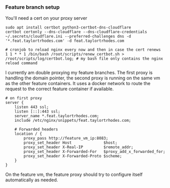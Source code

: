 ### Feature branch setup
You'll need a cert on your proxy server
```
sudo apt install certbot python3-certbot-dns-cloudflare
certbot certonly --dns-cloudflare --dns-cloudflare-credentials ~/.secrets/cloudflare.ini --preferred-challenges dns -d '*.feat.taylortrhodes.com' -d feat.taylortrhodes.com

# cronjob to reload nginx every now and then in case the cert renews
1 1 * * 1 /bin/bash /root/scripts/renew_certbot.sh > /root/scripts/log/certbot.log; # my bash file only contains the nginx reload command
```
I currently am double proxying my feature branches. The first proxy is handling the domain pointer, the second proxy is running on the same vm as the other feature containers. It uses a docker network to route the request to the correct feature container if available.

```
# on first proxy
server {
    listen 443 ssl;
    listen [::]:443 ssl;
    server_name *.feat.taylortrhodes.com;
    include /etc/nginx/snippets/feat.taylortrhodes.com;

    # Forwarded headers
    location / {
        proxy_pass http://feature_vm_ip:8083;
        proxy_set_header Host              $host;
        proxy_set_header X-Real-IP         $remote_addr;
        proxy_set_header X-Forwarded-For   $proxy_add_x_forwarded_for;
        proxy_set_header X-Forwarded-Proto $scheme;
    }
}
```

On the feature vm, the feature proxy should try to configure itself automatically as needed.
